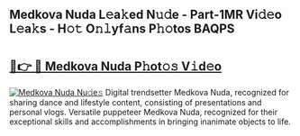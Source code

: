 ## Medkova Nuda L𝚎a𝚔ed N𝚞𝚍e - Part-1MR Vi𝚍𝚎o L𝚎a𝚔s - H𝚘𝚝 O𝚗𝚕yf𝚊ns P𝚑𝚘tos BAQPS

# <h2><a href="http://kf76ew.oniu.top/?m=Medkova+Nuda">🔗👉 🔴 Medkova Nuda P𝚑ot𝚘𝚜 V𝚒d𝚎o</a></h2>

[![Medkova Nuda Nu𝚍e𝚜](https://i.imgur.com/0qMVB7G.gif)](http://kf76ew.oniu.top/?m=Medkova+Nuda)
Digital trendsetter Medkova Nuda, recognized for sharing dance and lifestyle content, consisting of presentations and personal vlogs. Versatile puppeteer Medkova Nuda, recognized for their exceptional skills and accomplishments in bringing inanimate objects to life.  
